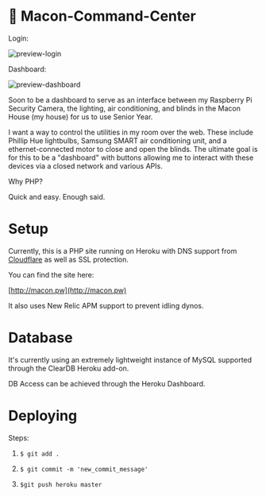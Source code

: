 # :beer: Macon-Command-Center

Login:

![preview-login](http://i1158.photobucket.com/albums/p618/g12mcgov/Screenshot%202015-05-15%2023.27.34.png)

Dashboard:

![preview-dashboard](http://i1158.photobucket.com/albums/p618/g12mcgov/Screenshot%202015-05-17%2016.42.27.png)

Soon to be a dashboard to serve as an interface between my Raspberry Pi Security Camera, the lighting, air conditioning, and blinds in the Macon House (my house) for us to use Senior Year.

I want a way to control the utilities in my room over the web. These include Phillip Hue lightbulbs, Samsung SMART air conditioning unit, and a ethernet-connected motor to close and open the blinds. The ultimate goal is for this to be a "dashboard" with buttons allowing me to interact with these devices via a closed network and various APIs. 

Why PHP?

Quick and easy. Enough said.

Setup
=======

Currently, this is a PHP site running on Heroku with DNS support from [Cloudflare](https://www.cloudflare.com/) as well as SSL protection. 

You can find the site here:

[http://macon.pw](http://macon.pw)

It also uses New Relic APM support to prevent idling dynos.

Database
=======

It's currently using an extremely lightweight instance of MySQL supported through the ClearDB Heroku add-on.

DB Access can be achieved through the Heroku Dashboard.

Deploying
=======

Steps:

1) `$ git add .`


2) `$ git commit -m 'new_commit_message'`


3) `$git push heroku master`



